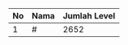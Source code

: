 | No | Nama            | Jumlah Level |
|----|-----------------|--------------|
| 1  | #    |    2652        |
